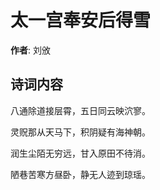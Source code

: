 # 太一宫奉安后得雪

**作者**: 刘攽

## 诗词内容

八通除道接层霄，五日同云映泬寥。

灵贶那从天马下，积阴疑有海神朝。

润生尘陌无穷远，甘入原田不待消。

陋巷苦寒方昼卧，静无人迹到琼瑶。

